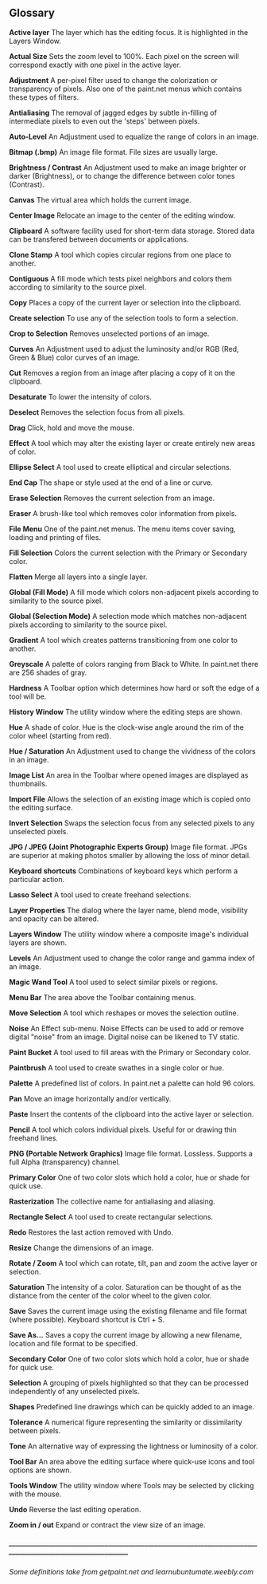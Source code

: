 ## Glossary ##


**Active layer**
The layer which has the editing focus. It is highlighted in the Layers Window.

**Actual Size**
Sets the zoom level to 100%. Each pixel on the screen will correspond exactly with one pixel in the active layer.

**Adjustment**
A per-pixel filter used to change the colorization or transparency of pixels. Also one of the paint.net menus which contains these types of filters.

**Antialiasing**
The removal of jagged edges by subtle in-filling of intermediate pixels to even out the 'steps' between pixels.

**Auto-Level**
An Adjustment used to equalize the range of colors in an image.

**Bitmap (.bmp)**
An image file format. File sizes are usually large.

**Brightness / Contrast**
An Adjustment used to make an image brighter or darker (Brightness), or to change the difference between color tones (Contrast).

**Canvas**
The virtual area which holds the current image.

**Center Image**
Relocate an image to the center of the editing window.

**Clipboard**
A software facility used for short-term data storage. Stored data can be transfered between documents or applications.

**Clone Stamp**
A tool which copies circular regions from one place to another.

**Contiguous**
A fill mode which tests pixel neighbors and colors them according to similarity to the source pixel.

**Copy**
Places a copy of the current layer or selection into the clipboard.

**Create selection**
To use any of the selection tools to form a selection.

**Crop to Selection**
Removes unselected portions of an image.

**Curves**
An Adjustment used to adjust the luminosity and/or RGB (Red, Green & Blue) color curves of an image.

**Cut**
Removes a region from an image after placing a copy of it on the clipboard.

**Desaturate**
To lower the intensity of colors.

**Deselect**
Removes the selection focus from all pixels.

**Drag**
Click, hold and move the mouse.

**Effect**
A tool which may alter the existing layer or create entirely new areas of color.

**Ellipse Select**
A tool used to create elliptical and circular selections.

**End Cap**
The shape or style used at the end of a line or curve.

**Erase Selection**
Removes the current selection from an image.

**Eraser**
A brush-like tool which removes color information from pixels.

**File Menu**
One of the paint.net menus. The menu items cover saving, loading and printing of files.

**Fill Selection**
Colors the current selection with the Primary or Secondary color.

**Flatten**
Merge all layers into a single layer.


**Global (Fill Mode)**
A fill mode which colors non-adjacent pixels according to similarity to the source pixel.

**Global (Selection Mode)**
A selection mode which matches non-adjacent pixels according to similarity to the source pixel.

**Gradient**
A tool which creates patterns transitioning from one color to another.

**Greyscale**
A palette of colors ranging from Black to White. In paint.net there are 256 shades of gray.

**Hardness**
A Toolbar option which determines how hard or soft the edge of a tool will be.

**History Window**
The utility window where the editing steps are shown.

**Hue**
A shade of color. Hue is the clock-wise angle around the rim of the color wheel (starting from red).

**Hue / Saturation**
An Adjustment used to change the vividness of the colors in an image.

**Image List**
An area in the Toolbar where opened images are displayed as thumbnails.

**Import File**
Allows the selection of an existing image which is copied onto the editing surface.

**Invert Selection**
Swaps the selection focus from any selected pixels to any unselected pixels.

**JPG / JPEG (Joint Photographic Experts Group)**
Image file format. JPGs are superior at making photos smaller by allowing the loss of minor detail.

**Keyboard shortcuts**
Combinations of keyboard keys which perform a particular action.

**Lasso Select**
A tool used to create freehand selections.

**Layer Properties**
The dialog where the layer name, blend mode, visibility and opacity can be altered.

**Layers Window**
The utility window where a composite image's individual layers are shown.

**Levels**
An Adjustment used to change the color range and gamma index of an image.

**Magic Wand Tool**
A tool used to select similar pixels or regions.

**Menu Bar**
The area above the Toolbar containing menus.

**Move Selection**
A tool which reshapes or moves the selection outline.

**Noise**
An Effect sub-menu. Noise Effects can be used to add or remove digital "noise" from an image. Digital noise can be likened to TV static.

**Paint Bucket**
A tool used to fill areas with the Primary or Secondary color.

**Paintbrush**
A tool used to create swathes in a single color or hue.

**Palette**
A predefined list of colors. In paint.net a palette can hold 96 colors.

**Pan**
Move an image horizontally and/or vertically.

**Paste**
Insert the contents of the clipboard into the active layer or selection.

**Pencil**
A tool which colors individual pixels. Useful for or drawing thin freehand lines.

**PNG (Portable Network Graphics)**
Image file format. Lossless. Supports a full Alpha (transparency) channel.

**Primary Color**
One of two color slots which hold a color, hue or shade for quick use.

**Rasterization**
The collective name for antialiasing and aliasing.

**Rectangle Select**
A tool used to create rectangular selections.

**Redo**
Restores the last action removed with Undo.

**Resize**
Change the dimensions of an image.

**Rotate / Zoom**
A tool which can rotate, tilt, pan and zoom the active layer or selection.

**Saturation**
The intensity of a color. Saturation can be thought of as the distance from the center of the color wheel to the given color.

**Save**
Saves the current image using the existing filename and file format (where possible). Keyboard shortcut is Ctrl + S.

**Save As...**
Saves a copy the current image by allowing a new filename, location and file format to be specified.


**Secondary Color**
One of two color slots which hold a color, hue or shade for quick use.

**Selection**
A grouping of pixels highlighted so that they can be processed independently of any unselected pixels.

**Shapes**
Predefined line drawings which can be quickly added to an image.

**Tolerance**
A numerical figure representing the similarity or dissimilarity between pixels.

**Tone**
An alternative way of expressing the lightness or luminosity of a color.

**Tool Bar**
An area above the editing surface where quick-use icons and tool options are shown.

**Tools Window**
The utility window where Tools may be selected by clicking with the mouse.

**Undo**
Reverse the last editing operation.

**Zoom in / out**
Expand or contract the view size of an image.

##### _______________________________________________________________________________________________________________ #####
###### Some definitions take from getpaint.net and learnubuntumate.weebly.com ######


